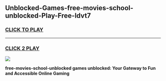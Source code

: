 
## Unblocked-Games-free-movies-school-unblocked-Play-Free-ldvt7
<h3>
<a href="https://premium76.site?title=free-movies-school-unblocked&ref=10A">CLICK TO PLAY</a></h3>
<hr>

<h3>
<a href="https://premium76.site?title=free-movies-school-unblocked&ref=10A">CLICK 2 PLAY</a>
  
</h3>

<a href="https://premium76.site?title=free-movies-school-unblocked&ref=10A"><img src="https://clearcache.store/games.png"></a>


**free-movies-school-unblocked games unblocked: Your Gateway to Fun and Accessible Online Gaming**

